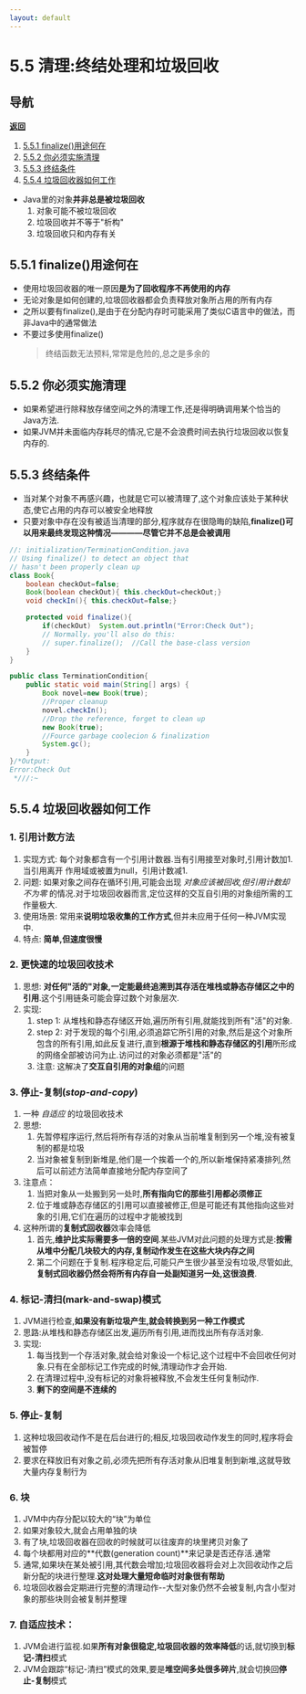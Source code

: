 ```yaml
---
layout: default
---
```


# 5.5 清理:终结处理和垃圾回收  

## 导航  

[**返回**](../menu)  

1. [5.5.1 finalize()用途何在](#551-finalize()用途何在)  
2. [5.5.2 你必须实施清理](#552-你必须实施清理)  
3. [5.5.3 终结条件](#553-终结条件)  
4. [5.5.4 垃圾回收器如何工作](#554-垃圾回收器如何工作)  

- Java里的对象**并非总是被垃圾回收**  
  1. 对象可能不被垃圾回收  
  2. 垃圾回收并不等于"析构"  
  3. 垃圾回收只和内存有关

## 5.5.1 finalize()用途何在

- 使用垃圾回收器的唯一原因**是为了回收程序不再使用的内存**  
- 无论对象是如何创建的,垃圾回收器都会负责释放对象所占用的所有内存  
- 之所以要有finalize(),是由于在分配内存时可能采用了类似C语言中的做法，而非Java中的通常做法  
- 不要过多使用finalize()  
    >终结函数无法预料,常常是危险的,总之是多余的  

## 5.5.2 你必须实施清理  

- 如果希望进行除释放存储空间之外的清理工作,还是得明确调用某个恰当的Java方法.
- 如果JVM并未面临内存耗尽的情况,它是不会浪费时间去执行垃圾回收以恢复内存的.  

## 5.5.3 终结条件  

- 当对某个对象不再感兴趣，也就是它可以被清理了,这个对象应该处于某种状态,使它占用的内存可以被安全地释放  
- 只要对象中存在没有被适当清理的部分,程序就存在很隐晦的缺陷,**finalize()可以用来最终发现这种情况————尽管它并不总是会被调用**  

```java
//: initialization/TerminationCondition.java
// Using finalize() to detect an object that
// hasn't been properly clean up
class Book{
    boolean checkOut=false;
    Book(boolean checkOut){ this.checkOut=checkOut;}
    void checkIn(){ this.checkOut=false;}

    protected void finalize(){
        if(checkOut)  System.out.println("Error:Check Out");
        // Normally，you'll also do this:
        // super.finalize();  //Call the base-class version
    }
}

public class TerminationCondition{
    public static void main(String[] args) {
        Book novel=new Book(true);
        //Proper cleanup
        novel.checkIn();
        //Drop the reference, forget to clean up
        new Book(true);
        //Fource garbage coolecion & finalization
        System.gc();
    }
}/*Output:
Error:Check Out
 *///:~
```

## 5.5.4 垃圾回收器如何工作  

### 1. **引用计数**方法  

  1. 实现方式:  每个对象都含有一个引用计数器.当有引用接至对象时,引用计数加1.当引用离开 作用域或被置为null，引用计数减1.  
  2. 问题: 如果对象之间存在循环引用,可能会出现 _对象应该被回收,但引用计数却不为零_ 的情况.对于垃圾回收器而言,定位这样的交互自引用的对象组所需的工作量极大.
  3. 使用场景: 常用来**说明垃圾收集的工作方式**,但并未应用于任何一种JVM实现中.  
  4. 特点: **简单,但速度很慢**  

### 2. **更快速**的垃圾回收技术  

  1. 思想:  **对任何"活的"对象,一定能最终追溯到其存活在堆栈或静态存储区之中的引用**.这个引用链条可能会穿过数个对象层次.  
  2. 实现:  
     1. step 1: 从堆栈和静态存储区开始,遍历所有引用,就能找到所有"活"的对象.  
     2. step 2: 对于发现的每个引用,必须追踪它所引用的对象,然后是这个对象所包含的所有引用,如此反复进行,直到**根源于堆栈和静态存储区的引用**所形成的网络全部被访问为止.访问过的对象必须都是"活"的  
     3. 注意:  这解决了**交互自引用的对象组**的问题  

### 3. **停止-复制(_stop-and-copy_)**  
  
  1. 一种 _自适应_ 的垃圾回收技术  
  2. 思想:  
     1. 先暂停程序运行,然后将所有存活的对象从当前堆复制到另一个堆,没有被复制的都是垃圾  
     2. 当对象被复制到新堆是,他们是一个挨着一个的,所以新堆保持紧凑排列,然后可以前述方法简单直接地分配内存空间了  
  3. 注意点：  
     1. 当把对象从一处搬到另一处时,**所有指向它的那些引用都必须修正**  
     2. 位于堆或静态存储区的引用可以直接被修正,但是可能还有其他指向这些对象的引用,它们在遍历的过程中才能被找到  
  4. 这种所谓的**复制式回收器**效率会降低  
     1. 首先,**维护比实际需要多一倍的空间**.某些JVM对此问题的处理方式是:**按需从堆中分配几块较大的内存,复制动作发生在这些大块内存之间**  
     2. 第二个问题在于复制.程序稳定后,可能只产生很少甚至没有垃圾,尽管如此,**复制式回收器仍然会将所有内存自一处副知道另一处,这很浪费**.

### 4. **标记-清扫(mark-and-swap)模式**  

  1. JVM进行检查,**如果没有新垃圾产生,就会转换到另一种工作模式**  
  2. 思路:从堆栈和静态存储区出发,遍历所有引用,进而找出所有存活对象.  
  3. 实现:  
     1. 每当找到一个存活对象,就会给对象设一个标记,这个过程中不会回收任何对象.只有在全部标记工作完成的时候,清理动作才会开始.  
     2. 在清理过程中,没有标记的对象将被释放,不会发生任何复制动作.
     3. **剩下的空间是不连续的**  

### 5. **停止-复制**  
  
  1. 这种垃圾回收动作不是在后台进行的;相反,垃圾回收动作发生的同时,程序将会被暂停  
  2. 要求在释放旧有对象之前,必须先把所有存活对象从旧堆复制到新堆,这就导致大量内存复制行为  

### 6. **块**
  
  1. JVM中内存分配以较大的“块”为单位  
  2. 如果对象较大,就会占用单独的块  
  3. 有了块,垃圾回收器在回收的时候就可以往废弃的块里拷贝对象了  
  4. 每个块都用对应的**代数(generation count)**来记录是否还存活.通常
  5. 通常,如果块在某处被引用,其代数会增加;垃圾回收器将会对上次回收动作之后新分配的块进行整理.**这对处理大量短命临时对象很有帮助**  
  6. 垃圾回收器会定期进行完整的清理动作--大型对象仍然不会被复制,内含小型对象的那些块则会被复制并整理  

### 7. **自适应技术**：  
  
  1. JVM会进行监视.如果**所有对象很稳定,垃圾回收器的效率降低**的话,就切换到**标记-清扫**模式  
  2. JVM会跟踪“标记-清扫”模式的效果,要是**堆空间多处很多碎片**,就会切换回**停止-复制**模式  